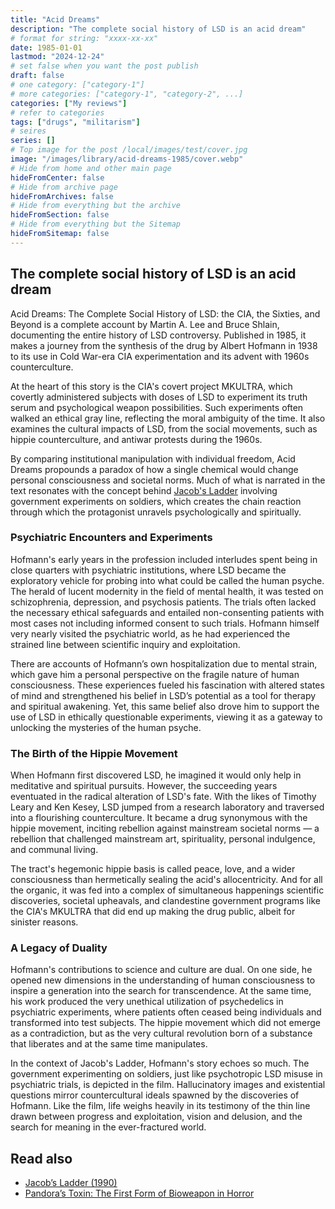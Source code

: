 ```yaml
---
title: "Acid Dreams"
description: "The complete social history of LSD is an acid dream"
# format for string: "xxxx-xx-xx"
date: 1985-01-01
lastmod: "2024-12-24"
# set false when you want the post publish
draft: false
# one category: ["category-1"]
# more categories: ["category-1", "category-2", ...]
categories: ["My reviews"]
# refer to categories
tags: ["drugs", "militarism"]
# seires
series: []
# Top image for the post /local/images/test/cover.jpg
image: "/images/library/acid-dreams-1985/cover.webp"
# Hide from home and other main page
hideFromCenter: false
# Hide from archive page
hideFromArchives: false
# Hide from everything but the archive
hideFromSection: false
# Hide from everything but the Sitemap
hideFromSitemap: false
---
```

## The complete social history of LSD is an acid dream

Acid Dreams: The Complete Social History of LSD: the CIA, the Sixties, and Beyond is a complete account by Martin A. Lee and Bruce Shlain, documenting the entire history of LSD controversy. Published in 1985, it makes a journey from the synthesis of the drug by Albert Hofmann in 1938 to its use in Cold War-era CIA experimentation and its advent with 1960s counterculture.

At the heart of this story is the CIA's covert project MKULTRA, which covertly administered subjects with doses of LSD to experiment its truth serum and psychological weapon possibilities. Such experiments often walked an ethical gray line, reflecting the moral ambiguity of the time. It also examines the cultural impacts of LSD, from the social movements, such as hippie counterculture, and antiwar protests during the 1960s.

By comparing institutional manipulation with individual freedom, Acid Dreams propounds a paradox of how a single chemical would change personal consciousness and societal norms. Much of what is narrated in the text resonates with the concept behind <a href="/library/jacobs-ladder-1990/" target="_blank">Jacob's Ladder</a> involving government experiments on soldiers, which creates the chain reaction through which the protagonist unravels psychologically and spiritually.

### Psychiatric Encounters and Experiments

Hofmann's early years in the profession included interludes spent being in close quarters with psychiatric institutions, where LSD became the exploratory vehicle for probing into what could be called the human psyche. The herald of lucent modernity in the field of mental health, it was tested on schizophrenia, depression, and psychosis patients. The trials often lacked the necessary ethical safeguards and entailed non-consenting patients with most cases not including informed consent to such trials. Hofmann himself very nearly visited the psychiatric world, as he had experienced the strained line between scientific inquiry and exploitation.

There are accounts of Hofmann’s own hospitalization due to mental strain, which gave him a personal perspective on the fragile nature of human consciousness. These experiences fueled his fascination with altered states of mind and strengthened his belief in LSD’s potential as a tool for therapy and spiritual awakening. Yet, this same belief also drove him to support the use of LSD in ethically questionable experiments, viewing it as a gateway to unlocking the mysteries of the human psyche.

### The Birth of the Hippie Movement

When Hofmann first discovered LSD, he imagined it would only help in meditative and spiritual pursuits. However, the succeeding years eventuated in the radical alteration of LSD's fate. With the likes of Timothy Leary and Ken Kesey, LSD jumped from a research laboratory and traversed into a flourishing counterculture. It became a drug synonymous with the hippie movement, inciting rebellion against mainstream societal norms — a rebellion that challenged mainstream art, spirituality, personal indulgence, and communal living.

The tract's hegemonic hippie basis is called peace, love, and a wider consciousness than hermetically sealing the acid's allocentricity. And for all the organic, it was fed into a complex of simultaneous happenings scientific discoveries, societal upheavals, and clandestine government programs like the CIA's MKULTRA that did end up making the drug public, albeit for sinister reasons.

### A Legacy of Duality

Hofmann's contributions to science and culture are dual. On one side, he opened new dimensions in the understanding of human consciousness to inspire a generation into the search for transcendence. At the same time, his work produced the very unethical utilization of psychedelics in psychiatric experiments, where patients often ceased being individuals and transformed into test subjects. The hippie movement which did not emerge as a contradiction, but as the very cultural revolution born of a substance that liberates and at the same time manipulates.

In the context of Jacob's Ladder, Hofmann's story echoes so much. The government experimenting on soldiers, just like psychotropic LSD misuse in psychiatric trials, is depicted in the film. Hallucinatory images and existential questions mirror countercultural ideals spawned by the discoveries of Hofmann. Like the film, life weighs heavily in its testimony of the thin line drawn between progress and exploitation, vision and delusion, and the search for meaning in the ever-fractured world.

## Read also

<ul>
	<li><a href="/library/jacobs-ladder-1990/" target="_blank">
		Jacob’s Ladder (1990)
	</a></li>
	<li><a href="/articles/pandoras-toxin/" target="_blank">
		Pandora’s Toxin: The First Form of Bioweapon in Horror
	</a></li>
</ul>